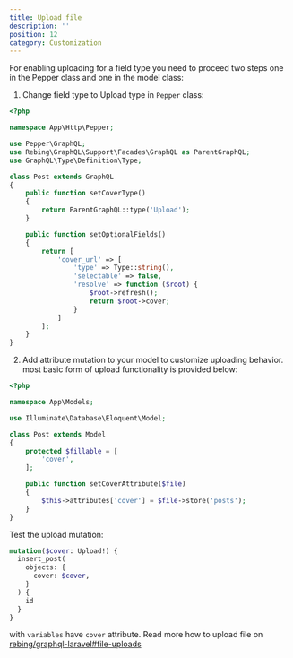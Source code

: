 ```yaml
---
title: Upload file
description: ''
position: 12
category: Customization
---
```


For enabling uploading for a field type you need to proceed two steps one in the
Pepper class and one in the model class:

1. Change field type to Upload type in `Pepper` class:

```php
<?php

namespace App\Http\Pepper;

use Pepper\GraphQL;
use Rebing\GraphQL\Support\Facades\GraphQL as ParentGraphQL;
use GraphQL\Type\Definition\Type;

class Post extends GraphQL
{
    public function setCoverType()
    {
        return ParentGraphQL::type('Upload');
    }

    public function setOptionalFields()
    {
        return [
            'cover_url' => [
                'type' => Type::string(),
                'selectable' => false,
                'resolve' => function ($root) {
                    $root->refresh();
                    return $root->cover;
                }
            ]
        ];
    }
}
```

2. Add attribute mutation to your model to customize uploading behavior. most
basic form of upload functionality is provided below:

```php
<?php

namespace App\Models;

use Illuminate\Database\Eloquent\Model;

class Post extends Model
{
    protected $fillable = [
        'cover',
    ];

    public function setCoverAttribute($file)
    {
        $this->attributes['cover'] = $file->store('posts');
    }
}
```

Test the upload mutation:

```graphql
mutation($cover: Upload!) {
  insert_post(
    objects: {
      cover: $cover,
    }
  ) {
    id
  }
}
```

with `variables` have `cover` attribute. Read more how to upload file on [rebing/graphql-laravel#file-uploads](https://github.com/rebing/graphql-laravel#file-uploads)
